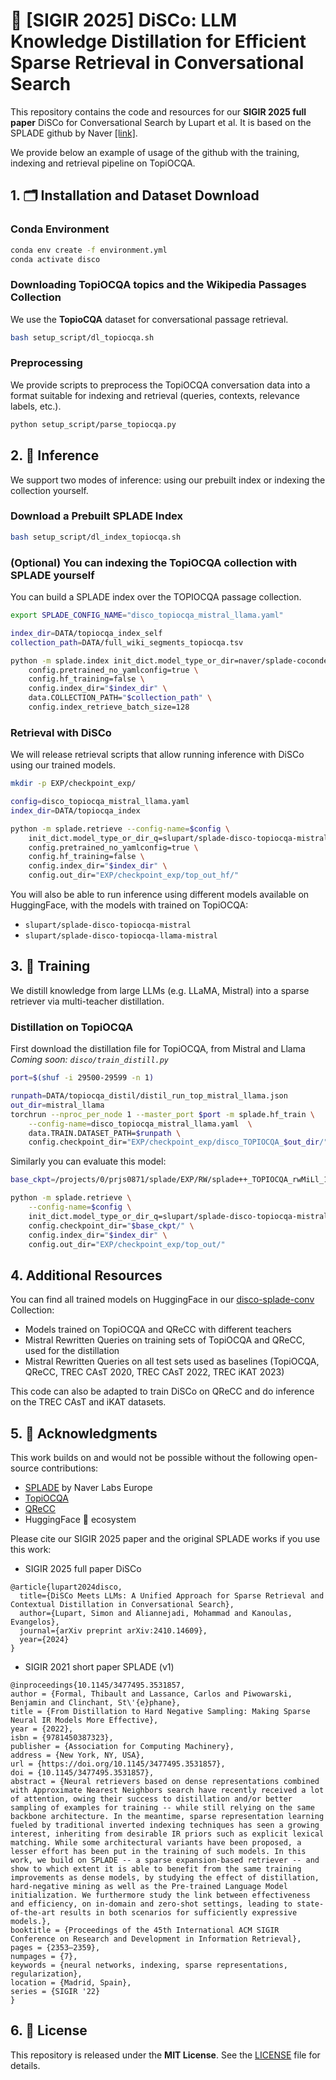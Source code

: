 # 🤖 [SIGIR 2025] DiSCo: LLM Knowledge Distillation for Efficient Sparse Retrieval in Conversational Search

This repository contains the code and resources for our **SIGIR 2025 full paper** DiSCo for Conversational Search by Lupart et al. It is based on the SPLADE github by Naver [[link]](https://github.com/naver/splade).

We provide below an example of usage of the github with the training, indexing and retrieval pipeline on TopiOCQA.

## 1. 🗂️ Installation and Dataset Download

### Conda Environment

```bash
conda env create -f environment.yml
conda activate disco
```

### Downloading TopiOCQA topics and the Wikipedia Passages Collection

We use the **TopioCQA** dataset for conversational passage retrieval.

```bash
bash setup_script/dl_topiocqa.sh
```

### Preprocessing

We provide scripts to preprocess the TopiOCQA conversation data into a format suitable for indexing and retrieval (queries, contexts, relevance labels, etc.).

```bash
python setup_script/parse_topiocqa.py
```



## 2. 🚀 Inference

We support two modes of inference: using our prebuilt index or indexing the collection yourself.

### Download a Prebuilt SPLADE Index

```bash
bash setup_script/dl_index_topiocqa.sh
```

### (Optional) You can indexing the TopiOCQA collection with SPLADE yourself

You can build a SPLADE index over the TOPIOCQA passage collection.

```bash
export SPLADE_CONFIG_NAME="disco_topiocqa_mistral_llama.yaml"

index_dir=DATA/topiocqa_index_self
collection_path=DATA/full_wiki_segments_topiocqa.tsv

python -m splade.index init_dict.model_type_or_dir=naver/splade-cocondenser-ensembledistil \
    config.pretrained_no_yamlconfig=true \
    config.hf_training=false \
    config.index_dir="$index_dir" \
    data.COLLECTION_PATH="$collection_path" \
    config.index_retrieve_batch_size=128
```

### Retrieval with DiSCo

We will release retrieval scripts that allow running inference with DiSCo using our trained models.

```bash
mkdir -p EXP/checkpoint_exp/

config=disco_topiocqa_mistral_llama.yaml
index_dir=DATA/topiocqa_index

python -m splade.retrieve --config-name=$config \
    init_dict.model_type_or_dir_q=slupart/splade-disco-topiocqa-mistral \
    config.pretrained_no_yamlconfig=true \
    config.hf_training=false \
    config.index_dir="$index_dir" \
    config.out_dir="EXP/checkpoint_exp/top_out_hf/"
```

You will also be able to run inference using different models available on HuggingFace, with the models with trained on TopiOCQA:

* `slupart/splade-disco-topiocqa-mistral`
* `slupart/splade-disco-topiocqa-llama-mistral`


## 3. 🚀 Training

We distill knowledge from large LLMs (e.g. LLaMA, Mistral) into a sparse retriever via multi-teacher distillation.

### Distillation on TopiOCQA

First download the distillation file for TopiOCQA, from Mistral and Llama
*Coming soon: `disco/train_distill.py`*

```bash
port=$(shuf -i 29500-29599 -n 1)

runpath=DATA/topiocqa_distil/distil_run_top_mistral_llama.json
out_dir=mistral_llama
torchrun --nproc_per_node 1 --master_port $port -m splade.hf_train \
    --config-name=disco_topiocqa_mistral_llama.yaml  \
    data.TRAIN.DATASET_PATH=$runpath \
    config.checkpoint_dir="EXP/checkpoint_exp/disco_TOPIOCQA_$out_dir/"
```

Similarly you can evaluate this model:

```bash
base_ckpt=/projects/0/prjs0871/splade/EXP/RW/splade++_TOPIOCQA_rwMiLl_10_1000_all__

python -m splade.retrieve \
    --config-name=$config \
    init_dict.model_type_or_dir_q=slupart/splade-disco-topiocqa-mistral \
    config.checkpoint_dir="$base_ckpt/" \
    config.index_dir="$index_dir" \
    config.out_dir="EXP/checkpoint_exp/top_out/"
```

## 4. Additional Resources

You can find all trained models on HuggingFace in our [disco-splade-conv](https://huggingface.co/collections/slupart/splade-conversational-6800f23d0c61997aa33cf4e4) Collection:

* Models trained on TopiOCQA and QReCC with different teachers
* Mistral Rewritten Queries on training sets of TopiOCQA and QReCC, used for the distillation
* Mistral Rewritten Queries on all test sets used as baselines (TopiOCQA, QReCC, TREC CAsT 2020, TREC CAsT 2022, TREC iKAT 2023)

This code can also be adapted to train DiSCo on QReCC and do inference on the TREC CAsT and iKAT datasets.

## 5. 🙏 Acknowledgments

This work builds on and would not be possible without the following open-source contributions:

* [SPLADE](https://github.com/naver/splade) by Naver Labs Europe
* [TopiOCQA](https://github.com/prdwb/topiocqa)
* [QReCC](https://github.com/apple/ml-qrecc)
* HuggingFace 🤗 ecosystem

Please cite our SIGIR 2025 paper and the original SPLADE works if you use this work:
* SIGIR 2025 full paper DiSCo
```
@article{lupart2024disco,
  title={DiSCo Meets LLMs: A Unified Approach for Sparse Retrieval and Contextual Distillation in Conversational Search},
  author={Lupart, Simon and Aliannejadi, Mohammad and Kanoulas, Evangelos},
  journal={arXiv preprint arXiv:2410.14609},
  year={2024}
}
```
* SIGIR 2021 short paper SPLADE (v1)
```
@inproceedings{10.1145/3477495.3531857,
author = {Formal, Thibault and Lassance, Carlos and Piwowarski, Benjamin and Clinchant, St\'{e}phane},
title = {From Distillation to Hard Negative Sampling: Making Sparse Neural IR Models More Effective},
year = {2022},
isbn = {9781450387323},
publisher = {Association for Computing Machinery},
address = {New York, NY, USA},
url = {https://doi.org/10.1145/3477495.3531857},
doi = {10.1145/3477495.3531857},
abstract = {Neural retrievers based on dense representations combined with Approximate Nearest Neighbors search have recently received a lot of attention, owing their success to distillation and/or better sampling of examples for training -- while still relying on the same backbone architecture. In the meantime, sparse representation learning fueled by traditional inverted indexing techniques has seen a growing interest, inheriting from desirable IR priors such as explicit lexical matching. While some architectural variants have been proposed, a lesser effort has been put in the training of such models. In this work, we build on SPLADE -- a sparse expansion-based retriever -- and show to which extent it is able to benefit from the same training improvements as dense models, by studying the effect of distillation, hard-negative mining as well as the Pre-trained Language Model initialization. We furthermore study the link between effectiveness and efficiency, on in-domain and zero-shot settings, leading to state-of-the-art results in both scenarios for sufficiently expressive models.},
booktitle = {Proceedings of the 45th International ACM SIGIR Conference on Research and Development in Information Retrieval},
pages = {2353–2359},
numpages = {7},
keywords = {neural networks, indexing, sparse representations, regularization},
location = {Madrid, Spain},
series = {SIGIR '22}
}
```

## 6. 📜 License

This repository is released under the **MIT License**.
See the [LICENSE](./LICENSE) file for details.

